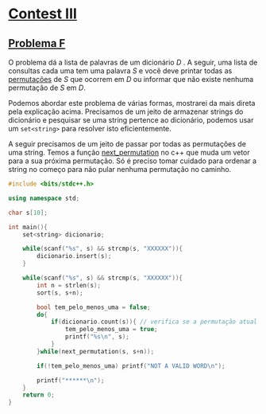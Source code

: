 [Contest III](https://www.codepit.io/#/contest/5ab3ecb401a96e00194077f3/)
==========

[Problema F](https://uva.onlinejudge.org/index.php?option=onlinejudge&page=show_problem&problem=583)
----------

O problema dá a lista de palavras de um dicionário _D_ . A seguir, uma lista de consultas cada uma tem uma palavra _S_ e você deve printar todas as [permutações](https://pt.wikipedia.org/wiki/Permuta%C3%A7%C3%A3o) de _S_ que ocorrem em _D_ ou informar que não existe nenhuma permutação de _S_ em _D_.

Podemos abordar este problema de várias formas, mostrarei da mais direta pela explicação acima. Precisamos de um jeito de armazenar strings do dicionário e pesquisar se uma string pertence ao dicionário, podemos usar um `set<string>` para resolver isto eficientemente.

A seguir precisamos de um jeito de passar por todas as permutações de uma string. Temos a função [next_permutation](http://www.cplusplus.com/reference/algorithm/next_permutation/) no c++ que muda um vetor para a sua próxima permutação. Só é preciso tomar cuidado para ordenar a string no começo para não pular nenhuma permutação no caminho.

```c++
#include <bits/stdc++.h>

using namespace std;

char s[10];

int main(){
	set<string> dicionario;

	while(scanf("%s", s) && strcmp(s, "XXXXXX")){
		dicionario.insert(s);
	}

	while(scanf("%s", s) && strcmp(s, "XXXXXX")){
		int n = strlen(s);
		sort(s, s+n);

		bool tem_pelo_menos_uma = false;
		do{
			if(dicionario.count(s)){ // verifica se a permutação atual está no dicionário
				tem_pelo_menos_uma = true;
				printf("%s\n", s);
			}
		}while(next_permutation(s, s+n));

		if(!tem_pelo_menos_uma) printf("NOT A VALID WORD\n");

		printf("******\n");
	}
	return 0;
}
```

